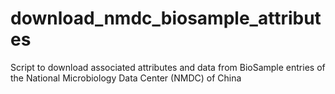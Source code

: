# download_nmdc_biosample_attributes
Script to download associated attributes and data from BioSample entries of the National Microbiology Data Center (NMDC) of China
